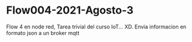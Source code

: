 # Flow004-2021-Agosto-3
 Flow 4 en node red, Tarea trivial del curso IoT... XD. Envia informacion en formato json a un broker mqtt
